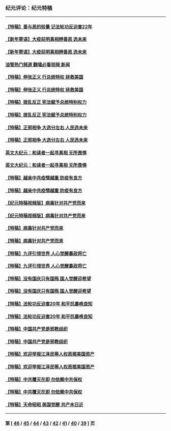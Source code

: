 ### 纪元评论：纪元特稿
---
#### [【特稿】善与恶的较量 记法轮功反迫害22年](../../pages/nsc424/n13086597.md?08220330) 
#### [【新年寄语】大疫前明真相辨善恶 选未来](../../pages/nsc424/n12660855.md?08220330) 
#### [【新年寄语】大疫前明真相辨善恶 选未来](../../pages/nsc424/n12660855.md?08220330) 
#### [油管热门频道 翻墙必看视频 新闻](ok?08220330)
#### [【特稿】伸张正义 行总统特权 拯救美国](../../pages/nsc424/n12616806.md?08220330) 
#### [【特稿】伸张正义 行总统特权 拯救美国](../../pages/nsc424/n12616806.md?08220330) 
#### [【特稿】拨乱反正 宪法赋予总统特别权力](../../pages/nsc424/n12598306.md?08220330) 
#### [【特稿】拨乱反正 宪法赋予总统特别权力](../../pages/nsc424/n12598306.md?08220330) 
#### [【特稿】正邪相争 大选分左右 人民选未来](../../pages/nsc424/n12545208.md?08220330) 
#### [【特稿】正邪相争 大选分左右 人民选未来](../../pages/nsc424/n12545208.md?08220330) 
#### [英文大纪元：和读者一起寻真相 无所畏惧](../../pages/nsc424/n12542027.md?08220330) 
#### [英文大纪元：和读者一起寻真相 无所畏惧](../../pages/nsc424/n12542027.md?08220330) 
#### [【特稿】越亲中共疫情越重 防疫有良方](../../pages/nsc424/n12042989.md?08220330) 
#### [【特稿】越亲中共疫情越重 防疫有良方](../../pages/nsc424/n12042989.md?08220330) 
#### [【纪元特稿视频版】病毒针对共产党而来](../../pages/nsc424/n11977328.md?08220330) 
#### [【纪元特稿视频版】病毒针对共产党而来](../../pages/nsc424/n11977328.md?08220330) 
#### [【特稿】病毒针对共产党而来](../../pages/nsc424/n11928818.md?08220330) 
#### [【特稿】病毒针对共产党而来](../../pages/nsc424/n11928818.md?08220330) 
#### [【特稿】九评引领世界 人心觉醒暴政将亡](../../pages/nsc424/n11660496.md?08220330) 
#### [【特稿】九评引领世界 人心觉醒暴政将亡](../../pages/nsc424/n11660496.md?08220330) 
#### [【特稿】没有国庆只有国殇 国人觉醒迎希望](../../pages/nsc424/n11549354.md?08220330) 
#### [【特稿】没有国庆只有国殇 国人觉醒迎希望](../../pages/nsc424/n11549354.md?08220330) 
#### [【特稿】法轮功反迫害20年 和平抗暴唤良知](../../pages/nsc424/n11389135.md?08220330) 
#### [【特稿】法轮功反迫害20年 和平抗暴唤良知](../../pages/nsc424/n11389135.md?08220330) 
#### [【特稿】中国共产党是邪教组织](../../pages/nsc424/n11355551.md?08220330) 
#### [【特稿】中国共产党是邪教组织](../../pages/nsc424/n11355551.md?08220330) 
#### [【特稿】欢迎举报江泽民等人权恶棍美国资产](../../pages/nsc424/n11303040.md?08220330) 
#### [【特稿】欢迎举报江泽民等人权恶棍美国资产](../../pages/nsc424/n11303040.md?08220330) 
#### [【特稿】中共覆灭在即 勿依赖中共保权](../../pages/nsc424/n11278510.md?08220330) 
#### [【特稿】中共覆灭在即 勿依赖中共保权](../../pages/nsc424/n11278510.md?08220330) 
#### [【特稿】天命昭昭 美国觉醒 共产末日近](../../pages/nsc424/n11150259.md?08220330) 

---
#### 第 [ [46](./46.md?08220330) / [45](./45.md?08220330) / [44](./44.md?08220330) / [43](./43.md?08220330) / [42](./42.md?08220330) / [41](./41.md?08220330) / [40](./40.md?08220330) / [39](./39.md?08220330) ] 页
